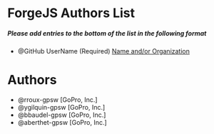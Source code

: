 # ForgeJS Authors List

##### Please add entries to the bottom of the list in the following format
* @GitHub UserName (Required) [Name and/or Organization](Optional)

# Authors
* @rroux-gpsw [GoPro, Inc.]
* @ygilquin-gpsw [GoPro, Inc.]
* @bbaudel-gpsw [GoPro, Inc.]
* @aberthet-gpsw [GoPro, Inc.]
